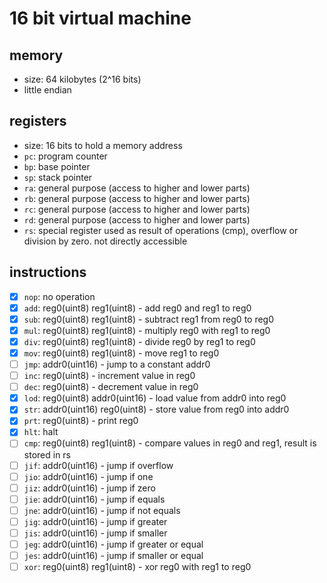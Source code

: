 # 16 bit virtual machine
## memory
 - size: 64 kilobytes (2^16 bits)
 - little endian

## registers
 - size: 16 bits to hold a memory address
 - `pc`: program counter
 - `bp`: base pointer
 - `sp`: stack pointer
 - `ra`: general purpose (access to higher and lower parts)
 - `rb`: general purpose (access to higher and lower parts)
 - `rc`: general purpose (access to higher and lower parts)
 - `rd`: general purpose (access to higher and lower parts)
 - `rs`: special register used as result of operations (cmp), overflow or division by zero. not directly accessible

## instructions
 - [x] `nop`: no operation
 - [x] `add`: reg0(uint8) reg1(uint8) - add reg0 and reg1 to reg0
 - [x] `sub`: reg0(uint8) reg1(uint8) - subtract reg1 from reg0 to reg0
 - [x] `mul`: reg0(uint8) reg1(uint8) - multiply reg0 with reg1 to reg0
 - [x] `div`: reg0(uint8) reg1(uint8) - divide reg0 by reg1 to reg0
 - [x] `mov`: reg0(uint8) reg1(uint8) - move reg1 to reg0
 - [ ] `jmp`: addr0(uint16) - jump to a constant addr0
 - [ ] `inc`: reg0(uint8) - increment value in reg0
 - [ ] `dec`: reg0(uint8) - decrement value in reg0
 - [x] `lod`: reg0(uint8) addr0(uint16) - load value from addr0 into reg0
 - [x] `str`: addr0(uint16) reg0(uint8) - store value from reg0 into addr0
 - [x] `prt`: reg0(uint8) - print reg0
 - [x] `hlt`: halt
 - [ ] `cmp`: reg0(uint8) reg1(uint8) - compare values in reg0 and reg1, result is stored in rs
 - [ ] `jif`: addr0(uint16) - jump if overflow
 - [ ] `jio`: addr0(uint16) - jump if one
 - [ ] `jiz`: addr0(uint16) - jump if zero
 - [ ] `jie`: addr0(uint16) - jump if equals
 - [ ] `jne`: addr0(uint16) - jump if not equals
 - [ ] `jig`: addr0(uint16) - jump if greater
 - [ ] `jis`: addr0(uint16) - jump if smaller
 - [ ] `jeg`: addr0(uint16) - jump if greater or equal
 - [ ] `jes`: addr0(uint16) - jump if smaller or equal
 - [ ] `xor`: reg0(uint8) reg1(uint8) - xor reg0 with reg1 to reg0
